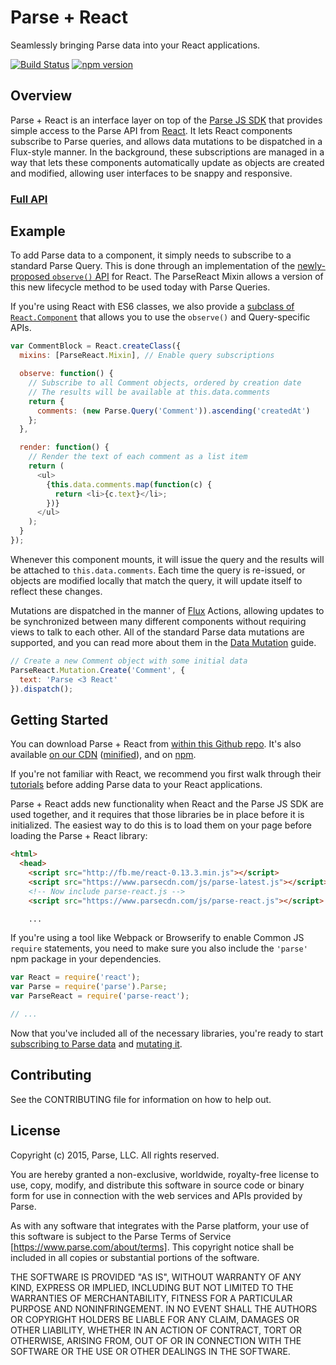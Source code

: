 # Parse + React

Seamlessly bringing Parse data into your React applications.

[![Build Status](https://travis-ci.org/ParsePlatform/ParseReact.svg?branch=master)](https://travis-ci.org/ParsePlatform/ParseReact) [![npm version](https://badge.fury.io/js/parse-react.svg)](http://badge.fury.io/js/parse-react)

## Overview

Parse + React is an interface layer on top of the
[Parse JS SDK](https://parse.com/docs/js_guide) that provides simple access to
the Parse API from [React](http://facebook.github.io/react/). It lets React
components subscribe to Parse queries, and allows data mutations to be
dispatched in a Flux-style manner. In the background, these subscriptions are
managed in a way that lets these components automatically update as objects are
created and modified, allowing user interfaces to be snappy and responsive.

### [Full API](/docs/api/)

## Example

To add Parse data to a component, it simply needs to subscribe to a standard
Parse Query. This is done through an implementation of the [newly-proposed
`observe()` API](https://github.com/facebook/react/issues/3398) for React. The
ParseReact Mixin allows a version of this new lifecycle method to be used today
with Parse Queries.

If you're using React with ES6 classes, we also provide a [subclass of
`React.Component`](/docs/api/ES6.md) that allows you to use the
`observe()` and Query-specific APIs.

```js
var CommentBlock = React.createClass({
  mixins: [ParseReact.Mixin], // Enable query subscriptions

  observe: function() {
    // Subscribe to all Comment objects, ordered by creation date
    // The results will be available at this.data.comments
    return {
      comments: (new Parse.Query('Comment')).ascending('createdAt')
    };
  },

  render: function() {
    // Render the text of each comment as a list item
    return (
      <ul>
        {this.data.comments.map(function(c) {
          return <li>{c.text}</li>;
        })}
      </ul>
    );
  }
});
```

Whenever this component mounts, it will issue the query and the results will be
attached to `this.data.comments`. Each time the query is re-issued, or objects
are modified locally that match the query, it will update itself to reflect
these changes.

Mutations are dispatched in the manner of
[Flux](http://facebook.github.io/flux/) Actions, allowing updates to be
synchronized between many different components without requiring views to talk
to each other. All of the standard Parse data mutations are supported, and you
can read more about them in the [Data Mutation](/docs/DataMutations.md) guide.

```js
// Create a new Comment object with some initial data
ParseReact.Mutation.Create('Comment', {
  text: 'Parse <3 React'
}).dispatch();
```

## Getting Started

You can download Parse + React from [within this Github repo](/dist/). It's
also available [on our CDN](https://www.parsecdn.com/js/parse-react.js)
([minified](https://www.parsecdn.com/js/parse-react.min.js)), and on
[npm](https://www.npmjs.com/package/parse-react).

If you're not familiar with React, we recommend you first walk through their
[tutorials](http://facebook.github.io/react/docs/tutorial.html) before adding
Parse data to your React applications.

Parse + React adds new functionality when React and the Parse JS SDK are used
together, and it requires that those libraries be in place before it is
initialized. The easiest way to do this is to load them on your page before
loading the Parse + React library:

```html
<html>
  <head>
    <script src="http://fb.me/react-0.13.3.min.js"></script>
    <script src="https://www.parsecdn.com/js/parse-latest.js"></script>
    <!-- Now include parse-react.js -->
    <script src="https://www.parsecdn.com/js/parse-react.js"></script>

    ...
```

If you're using a tool like Webpack or Browserify to enable Common JS `require`
statements, you need to make sure you also include the `'parse'` npm package
in your dependencies.

```js
var React = require('react');
var Parse = require('parse').Parse;
var ParseReact = require('parse-react');

// ...
```

Now that you've included all of the necessary libraries, you're ready to start
[subscribing to Parse data](/docs/Subscriptions.md) and
[mutating it](/docs/DataMutations.md).

## Contributing

See the CONTRIBUTING file for information on how to help out.

## License

Copyright (c) 2015, Parse, LLC. All rights reserved.

You are hereby granted a non-exclusive, worldwide, royalty-free license to use, copy, modify, and distribute this software in source code or binary form for use in connection with the web services and APIs provided by Parse.

As with any software that integrates with the Parse platform, your use of this software is subject to the Parse Terms of Service [https://www.parse.com/about/terms]. This copyright notice shall be included in all copies or substantial portions of the software.

THE SOFTWARE IS PROVIDED "AS IS", WITHOUT WARRANTY OF ANY KIND, EXPRESS OR IMPLIED, INCLUDING BUT NOT LIMITED TO THE WARRANTIES OF MERCHANTABILITY, FITNESS FOR A PARTICULAR PURPOSE AND NONINFRINGEMENT. IN NO EVENT SHALL THE AUTHORS OR COPYRIGHT HOLDERS BE LIABLE FOR ANY CLAIM, DAMAGES OR OTHER LIABILITY, WHETHER IN AN ACTION OF CONTRACT, TORT OR OTHERWISE, ARISING FROM, OUT OF OR IN CONNECTION WITH THE SOFTWARE OR THE USE OR OTHER DEALINGS IN THE SOFTWARE.

